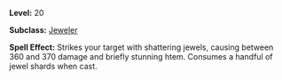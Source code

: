 <!-- TITLE: Spell: Jewel Shatter -->
<!-- SUBTITLE:  -->

**Level:** 20

**Subclass:** [Jeweler](jeweler)

**Spell Effect:** Strikes your target with shattering jewels, causing between 360 and 370 damage and briefly stunning htem.  Consumes a handful of jewel shards when cast.